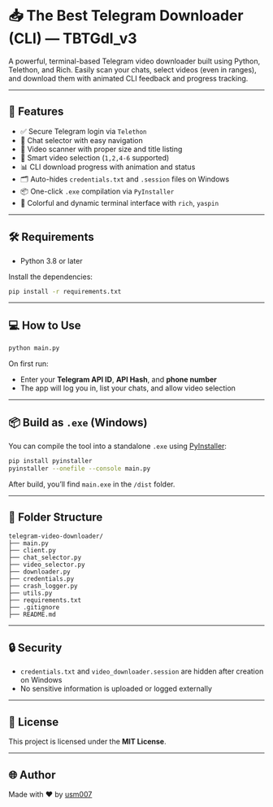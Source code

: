 
# 📥 The Best Telegram Downloader (CLI) — TBTGdl_v3

A powerful, terminal-based Telegram video downloader built using Python, Telethon, and Rich. Easily scan your chats, select videos (even in ranges), and download them with animated CLI feedback and progress tracking.

---

## 🚀 Features

- ✅ Secure Telegram login via `Telethon`
- 📜 Chat selector with easy navigation
- 📼 Video scanner with proper size and title listing
- 🎯 Smart video selection (`1,2,4-6` supported)
- 📊 CLI download progress with animation and status
- 🗂️ Auto-hides `credentials.txt` and `.session` files on Windows
- 📦 One-click `.exe` compilation via `PyInstaller`
- 🌈 Colorful and dynamic terminal interface with `rich`, `yaspin`

---

## 🛠️ Requirements

- Python 3.8 or later

Install the dependencies:

```bash
pip install -r requirements.txt
```

---

## 💻 How to Use

```bash
python main.py
```

On first run:
- Enter your **Telegram API ID**, **API Hash**, and **phone number**
- The app will log you in, list your chats, and allow video selection

---

## 📦 Build as `.exe` (Windows)

You can compile the tool into a standalone `.exe` using [PyInstaller](https://pyinstaller.org/):

```bash
pip install pyinstaller
pyinstaller --onefile --console main.py
```

After build, you’ll find `main.exe` in the `/dist` folder.

---

## 📂 Folder Structure

```
telegram-video-downloader/
├── main.py
├── client.py
├── chat_selector.py
├── video_selector.py
├── downloader.py
├── credentials.py
├── crash_logger.py
├── utils.py
├── requirements.txt
├── .gitignore
├── README.md
```

---

## 🔒 Security

- `credentials.txt` and `video_downloader.session` are hidden after creation on Windows
- No sensitive information is uploaded or logged externally

---

## 📃 License

This project is licensed under the **MIT License**.

---

## 🌐 Author

Made with ❤️ by [usm007](https://github.com/usm007)

